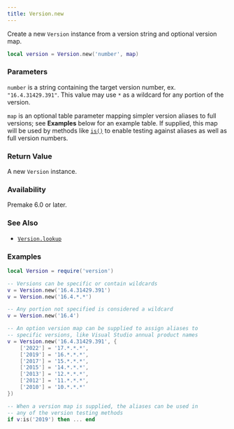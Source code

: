 ```yaml
---
title: Version.new
---
```


Create a new `Version` instance from a version string and optional version map.

```lua
local version = Version.new('number', map)
```

### Parameters

`number` is a string containing the target version number, ex. `"16.4.31429.391"`. This value may use `*` as a wildcard for any portion of the version.

`map` is an optional table parameter mapping simpler version aliases to full versions; see **Examples** below for an example table. If supplied, this map will be used by methods like
[`is()`](version_is.md) to enable testing against aliases as well as full version numbers.

### Return Value

A new `Version` instance.

### Availability

Premake 6.0 or later.

### See Also

- [`Version.lookup`](version_lookup.md)

### Examples

```lua
local Version = require('version')

-- Versions can be specific or contain wildcards
v = Version.new('16.4.31429.391')
v = Version.new('16.4.*.*')

-- Any portion not specified is considered a wildcard
v = Version.new('16.4')

-- An option version map can be supplied to assign aliases to
-- specific versions, like Visual Studio annual product names
v = Version.new('16.4.31429.391', {
	['2022'] = '17.*.*.*',
	['2019'] = '16.*.*.*',
	['2017'] = '15.*.*.*',
	['2015'] = '14.*.*.*',
	['2013'] = '12.*.*.*',
	['2012'] = '11.*.*.*',
	['2010'] = '10.*.*.*'
})

-- When a version map is supplied, the aliases can be used in
-- any of the version testing methods
if v:is('2019') then ... end
```
